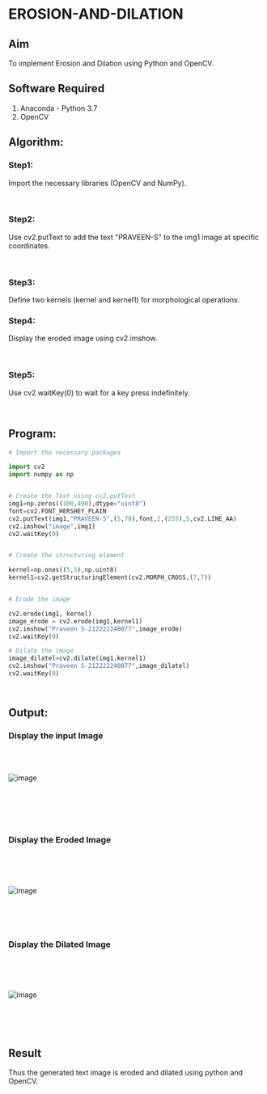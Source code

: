 # EROSION-AND-DILATION

## Aim
To implement Erosion and Dilation using Python and OpenCV.
## Software Required
1. Anaconda - Python 3.7
2. OpenCV
## Algorithm:
### Step1:
Import the necessary libraries (OpenCV and NumPy).

<br>


### Step2:
Use cv2.putText to add the text "PRAVEEN-S" to the img1 image at specific coordinates.

<br>


### Step3:
Define two kernels (kernel and kernel1) for morphological operations.
<br>

### Step4:

Display the eroded image using cv2.imshow.

<br>

### Step5:
Use cv2.waitKey(0) to wait for a key press indefinitely.

<br>

 
## Program:

``` Python
# Import the necessary packages

import cv2
import numpy as np


# Create the Text using cv2.putText
img1=np.zeros((100,400),dtype="uint8")
font=cv2.FONT_HERSHEY_PLAIN
cv2.putText(img1,"PRAVEEN-S",(5,70),font,2,(255),5,cv2.LINE_AA)
cv2.imshow("image",img1)
cv2.waitKey(0)


# Create the structuring element

kernel=np.ones((5,5),np.uint8)
kernel1=cv2.getStructuringElement(cv2.MORPH_CROSS,(7,7))


# Erode the image

cv2.erode(img1, kernel)
image_erode = cv2.erode(img1,kernel1)
cv2.imshow("Praveen S-212222240077",image_erode)
cv2.waitKey(0)

# Dilate the image
image_dilatel=cv2.dilate(img1,kernel1)
cv2.imshow("Praveen S-212222240077",image_dilatel)
cv2.waitKey(0)




```
## Output:

### Display the input Image
<br>
<br>

![image](https://github.com/praveenst13/EROSION-AND-DILATION/assets/118787793/b8965373-6225-4b58-a8fa-0eb45d8b3d5b)

<br>
<br>
<br>
<br>

### Display the Eroded Image
<br>
<br>
<br>

![image](https://github.com/praveenst13/EROSION-AND-DILATION/assets/118787793/d46a495f-9e61-404f-b1b9-cdd9da2946c1)

<br>
<br>
<br>

### Display the Dilated Image
<br>
<br>
<br>

![image](https://github.com/praveenst13/EROSION-AND-DILATION/assets/118787793/5e999ea7-a0e3-45c9-b45e-1fea81868900)

<br>
<br>
<br>

## Result
Thus the generated text image is eroded and dilated using python and OpenCV.

